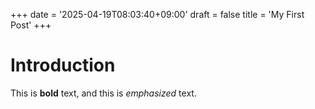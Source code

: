 +++
date = '2025-04-19T08:03:40+09:00'
draft = false
title = 'My First Post'
+++
# Introduction

This is **bold** text, and this is *emphasized* text.
